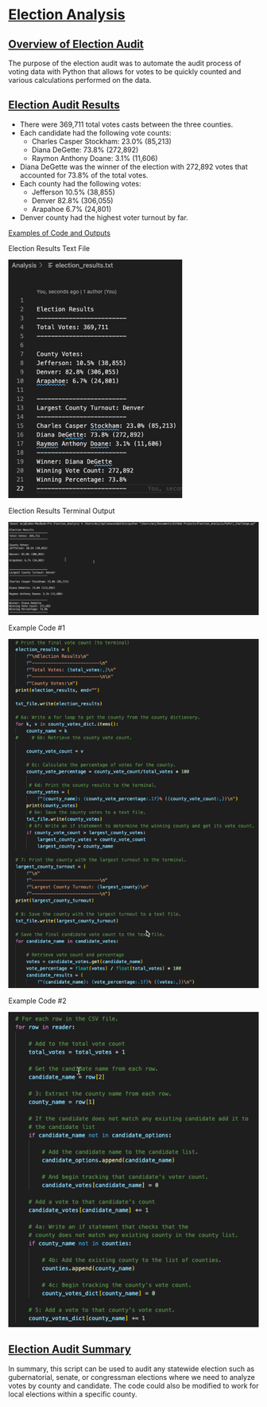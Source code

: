 # <u>Election Analysis</u>

## <u>Overview of Election Audit</u>

The purpose of the election audit was to automate the audit process of voting data with Python that allows for votes to be quickly counted and various calculations performed on the data.

## <u>Election Audit Results</u>
- There were 369,711 total votes casts between the three counties.
- Each candidate had the following vote counts:
  - Charles Casper Stockham: 23.0% (85,213)
  - Diana DeGette:  73.8% (272,892)
  - Raymon Anthony Doane:  3.1% (11,606)
- Diana DeGette was the winner of the election with 272,892 votes that accounted for 73.8% of the total votes.
- Each county had the following votes:
  - Jefferson 10.5% (38,855)
  - Denver 82.8% (306,055)
  - Arapahoe 6.7% (24,801)
- Denver county had the highest voter turnout by far.

<u>Examples of Code and Outputs</u>

Election Results Text File

![Election Results File Snapshot](https://github.com/cadejackson/Election_Analysis/blob/main/Resources/Election%20Results%20TXT%20Snapshot.png) 

Election Results Terminal Output

![Election Results Terminal Output Snapshot](https://github.com/cadejackson/Election_Analysis/blob/main/Resources/Terminal%20Outptut%20Spanshot.png)

Example Code #1

![Example Code 1](https://github.com/cadejackson/Election_Analysis/blob/main/Resources/Example%20Code%201.png)

Example Code #2

![Example Code 2](https://github.com/cadejackson/Election_Analysis/blob/main/Resources/Example%20Code%202.png)



## <u>Election Audit Summary</u>
In summary, this script can be used to audit any statewide election such as gubernatorial, senate, or congressman elections where we need to analyze votes by county and candidate.  The code could also be modified to work for local elections within a specific county.